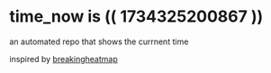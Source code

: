 # time_now is (( 1734325200867 ))

an automated repo that shows the currnent time

inspired by [breakingheatmap](https://github.com/breakingheatmap/breakingheatmap)